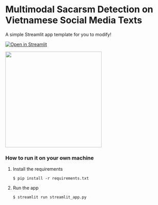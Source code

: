 # Multimodal Sacarsm Detection on Vietnamese Social Media Texts

A simple Streamlit app template for you to modify!

[![Open in Streamlit](https://static.streamlit.io/badges/streamlit_badge_black_white.svg)](https://multimodal-sacarsm-detection-on-vietnamese-social-media-texts.streamlit.app/)

<img src="https://github.com/user-attachments/assets/b6d2c448-a9b7-4409-a190-16cfde7a6476" width="300" height="auto" />


### How to run it on your own machine

1. Install the requirements

   ```
   $ pip install -r requirements.txt
   ```

2. Run the app

   ```
   $ streamlit run streamlit_app.py
   ```
